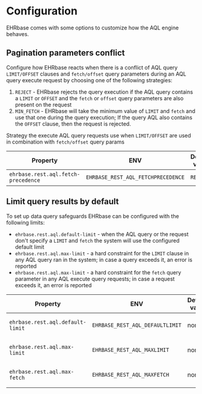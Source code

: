 # Configuration

EHRbase comes with some options to customize how the AQL engine behaves.

## Pagination parameters conflict

Configure how EHRbase reacts when there is a conflict of AQL query `LIMIT/OFFSET` clauses and `fetch/offset` query parameters 
during an AQL query execute request by choosing one of the following strategies:
1. `REJECT` - EHRbase rejects the query execution if the AQL query contains a `LIMIT` or `OFFSET` and 
   the `fetch` or `offset` query parameters are also present on the request
2. `MIN_FETCH` - EHRbase will take the minimum value of `LIMIT` and `fetch` and use that one during the query execution;
    If the query AQL also contains the `OFFSET` clause, then the request is rejected.

Strategy the execute AQL query requests use when `LIMIT/OFFSET` are used in combination with `fetch/offset` query params

| Property                             | ENV                                 | Default value | Supported values      |
|--------------------------------------|-------------------------------------|---------------|-----------------------|
| `ehrbase.rest.aql.fetch-precedence`  | `EHRBASE_REST_AQL_FETCHPRECEDENCE`  | `REJECT`      | `REJECT`, `MIN_FETCH` |

## Limit query results by default

To set up data query safeguards EHRbase can be configured with the following limits:
* `ehrbase.rest.aql.default-limit` - when the AQL query or the request don't specify a `LIMIT` and `fetch` the system
  will use the configured default limit
* `ehrbase.rest.aql.max-limit` - a hard constraint for the `LIMIT` clause in any AQL query ran in the system;
  in case a query exceeds it, an error is reported
* `ehrbase.rest.aql.max-limit` - a hard constraint for the `fetch` query parameter in any AQL execute query requests;
  in case a request exceeds it, an error is reported

| Property                         | ENV                             | Default value | Supported values    |
|----------------------------------|---------------------------------|---------------|---------------------|
| `ehrbase.rest.aql.default-limit` | `EHRBASE_REST_AQL_DEFAULTLIMIT` | none          | any positive number |
| `ehrbase.rest.aql.max-limit`     | `EHRBASE_REST_AQL_MAXLIMIT`     | none          | any positive number |
| `ehrbase.rest.aql.max-fetch`     | `EHRBASE_REST_AQL_MAXFETCH`     | none          | any positive number |
